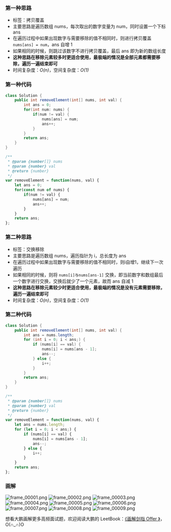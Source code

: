 ### 第一种思路

- 标签：拷贝覆盖
- 主要思路是遍历数组 nums，每次取出的数字变量为 num，同时设置一个下标 ans
- 在遍历过程中如果出现数字与需要移除的值不相同时，则进行拷贝覆盖 `nums[ans] = num`，ans 自增 1
- 如果相同的时候，则跳过该数字不进行拷贝覆盖，最后 ans 即为新的数组长度
- **这种思路在移除元素较多时更适合使用，最极端的情况是全部元素都需要移除，遍历一遍结束即可**
- 时间复杂度：*O(n)*，空间复杂度：*O(1)*

### 第一种代码

```java [-Java]
class Solution {
    public int removeElement(int[] nums, int val) {
        int ans = 0;
        for(int num: nums) {
            if(num != val) {
                nums[ans] = num;
                ans++;
            }
        }
        return ans;
    }
}
```
```javascript [-JavaScript]
/**
 * @param {number[]} nums
 * @param {number} val
 * @return {number}
 */
var removeElement = function(nums, val) {
    let ans = 0;
    for(const num of nums) {
        if(num != val) {
            nums[ans] = num;
            ans++;
        }
    }
    return ans;
};
```

### 第二种思路

- 标签：交换移除
- 主要思路是遍历数组 nums，遍历指针为 i，总长度为 ans
- 在遍历过程中如果出现数字与需要移除的值不相同时，则i自增1，继续下一次遍历
- 如果相同的时候，则将 `nums[i]与nums[ans-1]` 交换，即当前数字和数组最后一个数字进行交换，交换后就少了一个元素，故而 ans 自减 1
- **这种思路在移除元素较少时更适合使用，最极端的情况是没有元素需要移除，遍历一遍结束即可**
- 时间复杂度：*O(n)*，空间复杂度：*O(1)*

### 第二种代码

```java [-Java]
class Solution {
    public int removeElement(int[] nums, int val) {
        int ans = nums.length;
        for (int i = 0; i < ans;) {
            if (nums[i] == val) {
                nums[i] = nums[ans - 1];
                ans--;
            } else {
                i++;
            }
        }
        return ans;
    }
}
```
```javascript [-JavaScript]
/**
 * @param {number[]} nums
 * @param {number} val
 * @return {number}
 */
var removeElement = function(nums, val) {
    let ans = nums.length;
    for (let i = 0; i < ans;) {
        if (nums[i] == val) {
            nums[i] = nums[ans - 1];
            ans--;
        } else {
            i++;
        }
    }
    return ans;
};
```

### 画解

 ![frame_00001.png](https://pic.leetcode-cn.com/b16e114385718de84769e83067dbd96c12c69505f966d3e6877c7173a6721316-frame_00001.png) ![frame_00002.png](https://pic.leetcode-cn.com/040f1cf15626b864b60e918d4b03cbaf88f5c3420eed0fe3e5b125fd1c205071-frame_00002.png) ![frame_00003.png](https://pic.leetcode-cn.com/bc76acc0c875802b90b15474ad6715554089478e9a48b26120dc17e3a6e75631-frame_00003.png) ![frame_00004.png](https://pic.leetcode-cn.com/8963533e489e59a983d9b8e6e1a63f8ad4da3f885c66bbcc7031349bcfe09667-frame_00004.png) ![frame_00005.png](https://pic.leetcode-cn.com/d7eaf322d526fd8df1a418f5260f41d07fadec8f1e3d02d06105fadc90e1baa1-frame_00005.png) ![frame_00006.png](https://pic.leetcode-cn.com/fcaeb6c896a4681f3fb96531830bff930527aac439a104bc0f1032bead595571-frame_00006.png) ![frame_00007.png](https://pic.leetcode-cn.com/abceaffe6538c0e111bd7575663673a208d4d2a2363b86d330b47be1356a61b8-frame_00007.png) ![frame_00008.png](https://pic.leetcode-cn.com/3eb537c33b44c7a67c108b77c092e9b3ef56d0053d7f3114313b6bc23fe8b6e6-frame_00008.png) ![frame_00009.png](https://pic.leetcode-cn.com/d0487933b4d90eded94f3a0c6f063e38170170b76cdcc36b76993bca5ab0cdd8-frame_00009.png) 

想看大鹏画解更多高频面试题，欢迎阅读大鹏的 LeetBook：[《画解剑指 Offer 》](https://leetcode-cn.com/leetbook/detail/illustrate-lcof/)，O(∩_∩)O